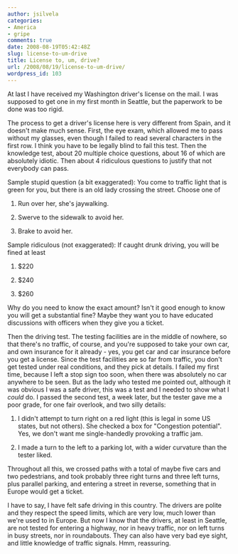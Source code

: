 ```yaml
---
author: jsilvela
categories:
- America
- gripe
comments: true
date: 2008-08-19T05:42:48Z
slug: license-to-um-drive
title: License to, um, drive?
url: /2008/08/19/license-to-um-drive/
wordpress_id: 103
---
```


At last I have received my Washington driver's license on the mail. I was supposed to get one in my first month in Seattle, but the paperwork to be done was too rigid.

The process to get a driver's license here is very different from Spain, and it doesn't make much sense. First, the eye exam, which allowed me to pass without my glasses, even though I failed to read several characters in the first row. I think you have to be legally blind to fail this test. Then the knowledge test, about 20 multiple choice questions, about 16 of which are absolutely idiotic. Then about 4 ridiculous questions to justify that not everybody can pass.

Sample stupid question (a bit exaggerated): You come to traffic light that is green for you, but there is an old lady crossing the street. Choose one of



	
  1. Run over her, she's jaywalking.

	
  2. Swerve to the sidewalk to avoid her.

 	
  3. Brake to avoid her.



Sample ridiculous (not exaggerated): If caught drunk driving, you will be fined at least

	
  1. $220

	
  2. $240

	
  3. $260



Why do you need to know the exact amount? Isn't it good enough to know you will get a substantial fine? Maybe they want you to have educated discussions with officers when they give you a ticket.

Then the driving test. The testing facilities are in the middle of nowhere, so that there's no traffic, of course, and you're supposed to take your own car, and own insurance for it already - yes, you get car and car insurance before you get a license.
Since the test facilities are so far from traffic, you don't get tested under real conditions, and they pick at details. I failed my first time, because I left a stop sign too soon, when there was absolutely no car anywhere to be seen. But as the lady who tested me pointed out, although it was obvious I was a safe driver, this was a test and I needed to show what I _could_ do.
I passed the second test, a week later, but the tester gave me a poor grade, for one fair overlook, and two silly details:



	
  1. I didn't attempt to turn right on a red light (this is legal in some US states, but not others). She checked a box for "Congestion potential". Yes, we don't want me single-handedly provoking a traffic jam.

	
  2. I made a turn to the left to a parking lot, with a wider curvature than the tester liked.




Throughout all this, we crossed paths with a total of maybe five cars and two pedestrians, and took probably three right turns and three left turns, plus parallel parking, and entering a street in reverse, something that in Europe would get a ticket.

I have to say, I have felt safe driving in this country. The drivers are polite and they respect the speed limits, which are very low, much lower than we're used to in Europe. But now I know that the drivers, at least in Seattle, are not tested for entering a highway, nor in heavy traffic, nor on left turns in busy streets, nor in roundabouts. They can also have very bad eye sight, and little knowledge of traffic signals. Hmm, reassuring.

